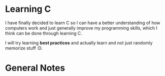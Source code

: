 # Learning C

I have finally decided to learn C so I can have a better understanding of how computers work and just generally improve my
programming skills, which I think can be done through learning C.

I will try learning **best practices** and actually learn and not just randomly memorize stuff :D.

# General Notes
